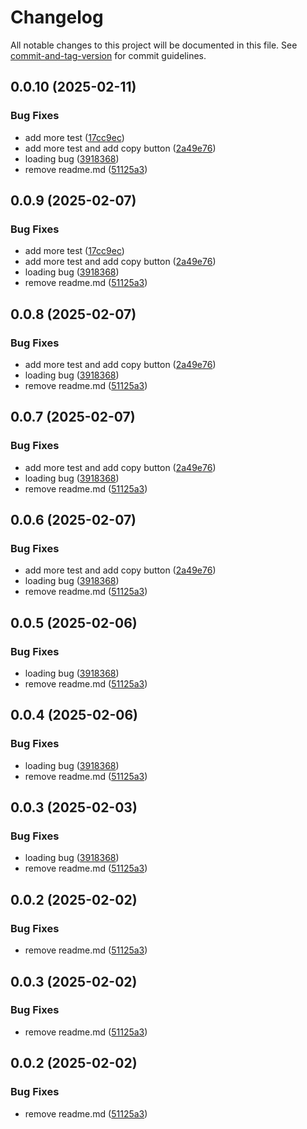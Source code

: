 # Changelog

All notable changes to this project will be documented in this file. See [commit-and-tag-version](https://github.com/absolute-version/commit-and-tag-version) for commit guidelines.

## 0.0.10 (2025-02-11)


### Bug Fixes

* add more test ([17cc9ec](https://github.com/OdaNeo/miyabi-mail/commit/17cc9ecf645a67aa3c7524ef55872d5c1f3e787b))
* add more test and add copy button ([2a49e76](https://github.com/OdaNeo/miyabi-mail/commit/2a49e7654dd782b72c576f0e10a9491d458afc72))
* loading bug ([3918368](https://github.com/OdaNeo/miyabi-mail/commit/3918368cb198080252ff1f800cf504773935f5aa))
* remove readme.md ([51125a3](https://github.com/OdaNeo/miyabi-mail/commit/51125a3243bca2502adbe8650365efc9e7091502))

## 0.0.9 (2025-02-07)


### Bug Fixes

* add more test ([17cc9ec](https://github.com/OdaNeo/miyabi-mail/commit/17cc9ecf645a67aa3c7524ef55872d5c1f3e787b))
* add more test and add copy button ([2a49e76](https://github.com/OdaNeo/miyabi-mail/commit/2a49e7654dd782b72c576f0e10a9491d458afc72))
* loading bug ([3918368](https://github.com/OdaNeo/miyabi-mail/commit/3918368cb198080252ff1f800cf504773935f5aa))
* remove readme.md ([51125a3](https://github.com/OdaNeo/miyabi-mail/commit/51125a3243bca2502adbe8650365efc9e7091502))

## 0.0.8 (2025-02-07)


### Bug Fixes

* add more test and add copy button ([2a49e76](https://github.com/OdaNeo/miyabi-mail/commit/2a49e7654dd782b72c576f0e10a9491d458afc72))
* loading bug ([3918368](https://github.com/OdaNeo/miyabi-mail/commit/3918368cb198080252ff1f800cf504773935f5aa))
* remove readme.md ([51125a3](https://github.com/OdaNeo/miyabi-mail/commit/51125a3243bca2502adbe8650365efc9e7091502))

## 0.0.7 (2025-02-07)


### Bug Fixes

* add more test and add copy button ([2a49e76](https://github.com/OdaNeo/miyabi-mail/commit/2a49e7654dd782b72c576f0e10a9491d458afc72))
* loading bug ([3918368](https://github.com/OdaNeo/miyabi-mail/commit/3918368cb198080252ff1f800cf504773935f5aa))
* remove readme.md ([51125a3](https://github.com/OdaNeo/miyabi-mail/commit/51125a3243bca2502adbe8650365efc9e7091502))

## 0.0.6 (2025-02-07)


### Bug Fixes

* add more test and add copy button ([2a49e76](https://github.com/OdaNeo/miyabi-mail/commit/2a49e7654dd782b72c576f0e10a9491d458afc72))
* loading bug ([3918368](https://github.com/OdaNeo/miyabi-mail/commit/3918368cb198080252ff1f800cf504773935f5aa))
* remove readme.md ([51125a3](https://github.com/OdaNeo/miyabi-mail/commit/51125a3243bca2502adbe8650365efc9e7091502))

## 0.0.5 (2025-02-06)


### Bug Fixes

* loading bug ([3918368](https://github.com/OdaNeo/miyabi-mail/commit/3918368cb198080252ff1f800cf504773935f5aa))
* remove readme.md ([51125a3](https://github.com/OdaNeo/miyabi-mail/commit/51125a3243bca2502adbe8650365efc9e7091502))

## 0.0.4 (2025-02-06)


### Bug Fixes

* loading bug ([3918368](https://github.com/OdaNeo/miyabi-mail/commit/3918368cb198080252ff1f800cf504773935f5aa))
* remove readme.md ([51125a3](https://github.com/OdaNeo/miyabi-mail/commit/51125a3243bca2502adbe8650365efc9e7091502))

## 0.0.3 (2025-02-03)


### Bug Fixes

* loading bug ([3918368](https://github.com/OdaNeo/miyabi-mail/commit/3918368cb198080252ff1f800cf504773935f5aa))
* remove readme.md ([51125a3](https://github.com/OdaNeo/miyabi-mail/commit/51125a3243bca2502adbe8650365efc9e7091502))

## 0.0.2 (2025-02-02)


### Bug Fixes

* remove readme.md ([51125a3](https://github.com/OdaNeo/miyabi-mail/commit/51125a3243bca2502adbe8650365efc9e7091502))

## 0.0.3 (2025-02-02)


### Bug Fixes

* remove readme.md ([51125a3](https://github.com/OdaNeo/miyabi-mail/commit/51125a3243bca2502adbe8650365efc9e7091502))

## 0.0.2 (2025-02-02)


### Bug Fixes

* remove readme.md ([51125a3](https://github.com/OdaNeo/miyabi-mail/commit/51125a3243bca2502adbe8650365efc9e7091502))
